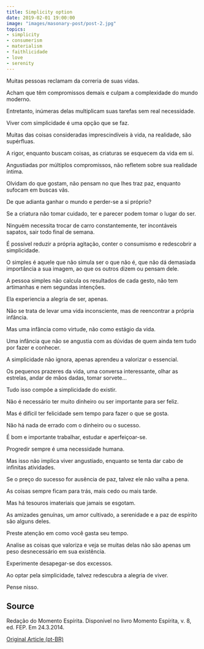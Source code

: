 ```yaml
---
title: Simplicity option
date: 2019-02-01 19:00:00
image: "images/masonary-post/post-2.jpg"
topics: 
- simplicity
- consumerism
- materialism
- faithlicidade
- love
- serenity
---
```


Muitas pessoas reclamam da correria de suas vidas.

Acham que têm compromissos demais e culpam a complexidade do mundo moderno.

Entretanto, inúmeras delas multiplicam suas tarefas sem real necessidade.

Viver com simplicidade é uma opção que se faz.

Muitas das coisas consideradas imprescindíveis à vida, na realidade, são
supérfluas.

A rigor, enquanto buscam coisas, as criaturas se esquecem da vida em si.

Angustiadas por múltiplos compromissos, não refletem sobre sua realidade
íntima.

Olvidam do que gostam, não pensam no que lhes traz paz, enquanto sufocam em
buscas vãs.

De que adianta ganhar o mundo e perder-se a si próprio?

Se a criatura não tomar cuidado, ter e parecer podem tomar o lugar do ser.

Ninguém necessita trocar de carro constantemente, ter incontáveis sapatos, sair
todo final de semana.

É possível reduzir a própria agitação, conter o consumismo e redescobrir a
simplicidade.

O simples é aquele que não simula ser o que não é, que não dá demasiada
importância a sua imagem, ao que os outros dizem ou pensam dele.

A pessoa simples não calcula os resultados de cada gesto, não tem artimanhas e
nem segundas intenções.

Ela experiencia a alegria de ser, apenas.

Não se trata de levar uma vida inconsciente, mas de reencontrar a própria
infância.

Mas uma infância como virtude, não como estágio da vida.

Uma infância que não se angustia com as dúvidas de quem ainda tem tudo por
fazer e conhecer.

A simplicidade não ignora, apenas aprendeu a valorizar o essencial.

Os pequenos prazeres da vida, uma conversa interessante, olhar as estrelas,
andar de mãos dadas, tomar sorvete...

Tudo isso compõe a simplicidade do existir.

Não é necessário ter muito dinheiro ou ser importante para ser feliz.

Mas é difícil ter felicidade sem tempo para fazer o que se gosta.

Não há nada de errado com o dinheiro ou o sucesso.

É bom e importante trabalhar, estudar e aperfeiçoar-se.

Progredir sempre é uma necessidade humana.

Mas isso não implica viver angustiado, enquanto se tenta dar cabo de infinitas
atividades.

Se o preço do sucesso for ausência de paz, talvez ele não valha a pena.

As coisas sempre ficam para trás, mais cedo ou mais tarde.

Mas há tesouros imateriais que jamais se esgotam.

As amizades genuínas, um amor cultivado, a serenidade e a paz de espírito são
alguns deles.

Preste atenção em como você gasta seu tempo.

Analise as coisas que valoriza e veja se muitas delas não são apenas um peso
desnecessário em sua existência.

Experimente desapegar-se dos excessos.

Ao optar pela simplicidade, talvez redescubra a alegria de viver.

Pense nisso.

## Source
Redação do Momento Espírita.
Disponível no livro Momento Espírita, v. 8, ed. FEP.
Em 24.3.2014.



[Original Article (pt-BR)](http://www.momento.com.br/pt/imprimir.php?id=2473)


